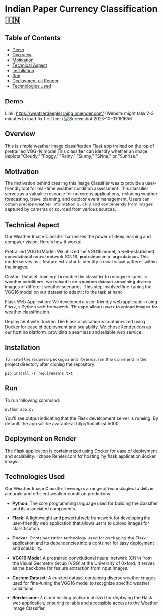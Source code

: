 # Indian Paper Currency Classification 🇮🇳

## Table of Contents

- [Demo](#demo)
- [Overview](#overview)
- [Motivation](#motivation)
- [Technical Aspect](#technical-aspect)
- [Installation](#installation)
- [Run](#run)
- [Deployment on Render](#deployment-on-heroku)
- [Technologies Used](#technologies-used)

## Demo

Link: https://weatherdeeplearning.onrender.com/ (Website might take 2-3 minutes to load for first time)
![Screenshot 2023-10-01 151656](https://github.com/saad415/Weather-Deep-Learning/assets/28076292/20559910-d5a2-4cfb-a277-a145fa09adaf)

## Overview

This is simple weather image classification Flask app trained on the top of pretrained VGG-16 model.This classifier can identify whether an image depicts "Cloudy," "Foggy," "Rainy," "Sunny," "Shine," or "Sunrise." 

## Motivation

The motivation behind creating this Image Classifier was to provide a user-friendly tool for real-time weather condition assessment. This classifier serves as a valuable resource for numerous applications, including weather forecasting, travel planning, and outdoor event management. Users can obtain precise weather information quickly and conveniently from images captured by cameras or sourced from various sources.

## Technical Aspect

Our Weather Image Classifier harnesses the power of deep learning and computer vision. Here's how it works:

Pretrained VGG16 Model: We utilized the VGG16 model, a well-established convolutional neural network (CNN), pretrained on a large dataset. This model serves as a feature extractor to identify crucial visual patterns within the images.

Custom Dataset Training: To enable the classifier to recognize specific weather conditions, we trained it on a custom dataset containing diverse images of different weather scenarios. This step involved fine-tuning the VGG16 model on our dataset to adapt it to the task at hand.

Flask Web Application: We developed a user-friendly web application using Flask, a Python web framework. This app allows users to upload images for weather classification.

Deployment with Docker: The Flask application is containerized using Docker for ease of deployment and scalability. We chose Render.com as our hosting platform, providing a seamless and reliable web service.

## Installation

To install the required packages and libraries, run this command in the project directory after cloning the repository:
```console
pip install -r requirements.txt
```


## Run

To run following command:
```console
python app.py
```
You'll see output indicating that the Flask development server is running. By default, the app will be available at http://localhost:5000.

## Deployment on Render

The Flask application is containerized using Docker for ease of deployment and scalability. I chose Render.com for hosting my flask application docker image.


## Technologies Used

Our Weather Image Classifier leverages a range of technologies to deliver accurate and efficient weather condition predictions:

- **Python**: The core programming language used for building the classifier and its associated components.

- **Flask**: A lightweight and powerful web framework for developing the user-friendly web application that allows users to upload images for classification.

- **Docker**: Containerization technology used for packaging the Flask application and its dependencies into a container for easy deployment and scalability.

- **VGG16 Model**: A pretrained convolutional neural network (CNN) from the Visual Geometry Group (VGG) at the University of Oxford. It serves as the backbone for feature extraction from input images.

- **Custom Dataset**: A curated dataset containing diverse weather images used for fine-tuning the VGG16 model to recognize specific weather conditions.

- **Render.com**: A cloud hosting platform utilized for deploying the Flask web application, ensuring reliable and accessible access to the Weather Image Classifier.

##
